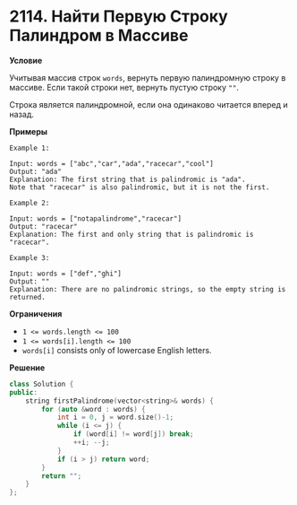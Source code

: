 # 2114. Найти Первую Строку Палиндром в Массиве

**Условие**

Учитывая массив строк `words`, вернуть первую палиндромную строку в массиве. Если такой строки нет, вернуть пустую строку `""`.

Строка является палиндромной, если она одинаково читается вперед и назад.

**Примеры**
```
Example 1:

Input: words = ["abc","car","ada","racecar","cool"]
Output: "ada"
Explanation: The first string that is palindromic is "ada".
Note that "racecar" is also palindromic, but it is not the first.

Example 2:

Input: words = ["notapalindrome","racecar"]
Output: "racecar"
Explanation: The first and only string that is palindromic is "racecar".

Example 3:

Input: words = ["def","ghi"]
Output: ""
Explanation: There are no palindromic strings, so the empty string is returned.
```

**Ограничения**

- `1 <= words.length <= 100`
- `1 <= words[i].length <= 100`
- ``words[i]`` consists only of lowercase English letters.

**Решение**

```C++
class Solution {
public:
    string firstPalindrome(vector<string>& words) {
        for (auto &word : words) {
            int i = 0, j = word.size()-1;
            while (i <= j) {
                if (word[i] != word[j]) break;
                ++i; --j;
            } 
            if (i > j) return word;
        }
        return "";
    }
};
```